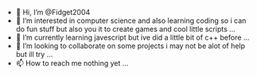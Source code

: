 - 👋 Hi, I’m @Fidget2004
- 👀 I’m interested in computer science and also learning coding so i can do fun stuff but also you it to create games and cool little scripts ...
- 🌱 I’m currently learning javescript but ive did a little bit of c++ before ...
- 💞️ I’m looking to collaborate on some projects i may not be alot of help but ill try ...
- 📫 How to reach me nothing yet ...

<!---
Fidget2004/Fidget2004 is a ✨ special ✨ repository because its `README.md` (this file) appears on your GitHub profile.
You can click the Preview link to take a look at your changes.
--->
